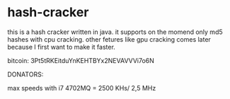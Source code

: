 # hash-cracker
this is a hash cracker written in java.
it supports on the momend only md5 hashes with cpu cracking.
other fetures like gpu cracking comes later because I first want to make it faster.

bitcoin: 3Pt5tRKEitduYnKEHTBYx2NEVAVVVi7o6N

DONATORS:

max speeds with i7 4702MQ = 2500 KHs/ 2,5 MHz
